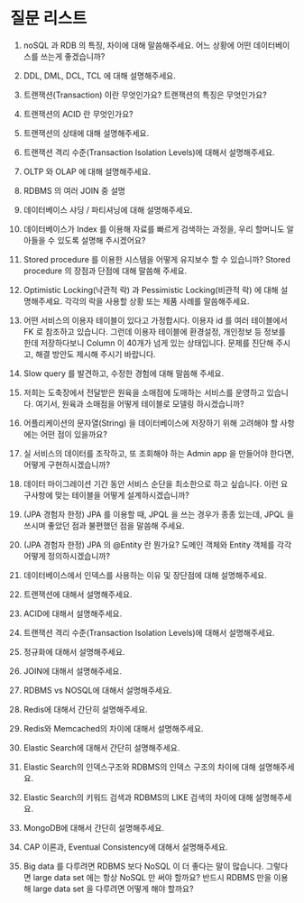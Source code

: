 # 질문 리스트

1. noSQL 과 RDB 의 특징, 차이에 대해 말씀해주세요. 어느 상황에 어떤 데이터베이스를 쓰는게 좋겠습니까?
2. DDL, DML, DCL, TCL 에 대해 설명해주세요.
3. 트랜잭션(Transaction) 이란 무엇인가요? 트랜잭션의 특징은 무엇인가요?
4. 트랜잭션의 ACID 란 무엇인가요?
5. 트랜잭션의 상태에 대해 설명해주세요.
6. 트랜잭션 격리 수준(Transaction Isolation Levels)에 대해서 설명해주세요.
7. OLTP 와 OLAP 에 대해 설명해주세요.
8. RDBMS 의 여러 JOIN 중 설명
9. 데이터베이스 샤딩 / 파티셔닝에 대해 설명해주세요.
10. 데이터베이스가 Index 를 이용해 자료를 빠르게 검색하는 과정을, 우리 할머니도 알아들을 수 있도록 설명해 주시겠어요?
11. Stored procedure 를 이용한 시스템을 어떻게 유지보수 할 수 있습니까? Stored procedure 의 장점과 단점에 대해 말씀해 주세요.
12. Optimistic Locking(낙관적 락) 과 Pessimistic Locking(비관적 락) 에 대해 설명해주세요. 각각의 락을 사용할 상황 또는 제품 사례를 말씀해주세요.
13. 어떤 서비스의 이용자 테이블이 있다고 가정합시다. 이용자 id 를 여러 테이블에서 FK 로 참조하고 있습니다. 그런데 이용자 테이블에 환경설정, 개인정보 등 정보를 한데 저장하다보니 Column 이 40개가 넘게 있는 상태입니다. 문제를 진단해 주시고, 해결 방안도 제시해 주시기 바랍니다.
14. Slow query 를 발견하고, 수정한 경험에 대해 말씀해 주세요.
15. 저희는 도축장에서 전달받은 원육을 소매점에 도매하는 서비스를 운영하고 있습니다. 여기서, 원육과 소매점을 어떻게 테이블로 모델링 하시겠습니까?

16. 어플리케이션의 문자열(String) 을 데이터베이스에 저장하기 위해 고려해야 할 사항에는 어떤 점이 있을까요?

17. 실 서비스의 데이터를 조작하고, 또 조회해야 하는 Admin app 을 만들어야 한다면, 어떻게 구현하시겠습니까?
18. 데이터 마이그레이션 기간 동안 서비스 순단을 최소한으로 하고 싶습니다. 이런 요구사항에 맞는 테이블을 어떻게 설계하시겠습니까?
19. (JPA 경험자 한정) JPA 를 이용할 때, JPQL 을 쓰는 경우가 종종 있는데, JPQL 을 쓰시며 좋았던 점과 불편했던 점을 말씀해 주세요.
20. (JPA 경험자 한정) JPA 의 @Entity 란 뭔가요? 도메인 객체와 Entity 객체를 각각 어떻게 정의하시겠습니까?
21. 데이터베이스에서 인덱스를 사용하는 이유 및 장단점에 대해 설명해주세요.
22. 트랜잭션에 대해서 설명해주세요.
23. ACID에 대해서 설명해주세요.
24. 트랜잭션 격리 수준(Transaction Isolation Levels)에 대해서 설명해주세요.
25. 정규화에 대해서 설명해주세요.
26. JOIN에 대해서 설명해주세요.

27. RDBMS vs NOSQL에 대해서 설명해주세요.

28. Redis에 대해서 간단히 설명해주세요.

29. Redis와 Memcached의 차이에 대해서 설명해주세요.
30. Elastic Search에 대해서 간단히 설명해주세요.
31. Elastic Search의 인덱스구조와 RDBMS의 인덱스 구조의 차이에 대해 설명해주세요.
32. Elastic Search의 키워드 검색과 RDBMS의 LIKE 검색의 차이에 대해 설명해주세요.
33. MongoDB에 대해서 간단히 설명해주세요.
34. CAP 이론과, Eventual Consistency에 대해서 설명해주세요.

35. Big data 를 다루려면 RDBMS 보다 NoSQL 이 더 좋다는 말이 많습니다. 그렇다면 large data set 에는 항상 NoSQL 만 써야 할까요? 반드시 RDBMS 만을 이용해 large data set 을 다루려면 어떻게 해야 할까요?
